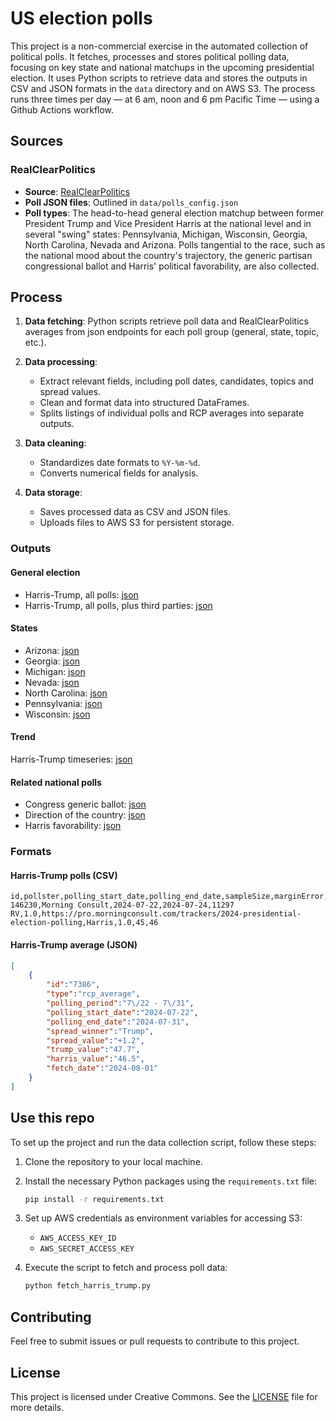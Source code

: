 
# US election polls

This project is a non-commercial exercise in the automated collection of political polls. It fetches, processes and stores political polling data, focusing on key state and national matchups in the upcoming presidential election. It uses Python scripts to retrieve data and stores the outputs in CSV and JSON formats in the `data` directory and on AWS S3. The process runs three times per day — at 6 am, noon and 6 pm Pacific Time — using a Github Actions workflow.

## Sources

### RealClearPolitics

- **Source**: [RealClearPolitics](https://www.realclearpolitics.com/)
- **Poll JSON files**: Outlined in `data/polls_config.json`
- **Poll types**: The head-to-head general election matchup between former President Trump and Vice President Harris at the national level and in several "swing" states: Pennsylvania, Michigan, Wisconsin, Georgia, North Carolina, Nevada and Arizona. Polls tangential to the race, such as the national mood about the country's trajectory, the generic partisan congressional ballot and Harris' political favorability, are also collected. 

## Process

1. **Data fetching**: Python scripts retrieve poll data and RealClearPolitics averages from json endpoints for each poll group (general, state, topic, etc.). 

2. **Data processing**: 
    - Extract relevant fields, including poll dates, candidates, topics and spread values.
    - Clean and format data into structured DataFrames.
    - Splits listings of individual polls and RCP averages into separate outputs.

3. **Data cleaning**:
    - Standardizes date formats to `%Y-%m-%d`.
    - Converts numerical fields for analysis.

4. **Data storage**:
    - Saves processed data as CSV and JSON files.
    - Uploads files to AWS S3 for persistent storage.

### Outputs

#### General election 

- Harris-Trump, all polls: [json](data/polls/general.json) 
- Harris-Trump, all polls, plus third parties: [json](data/polls/general_third_parties.json) 

#### States

- Arizona: [json](data/polls/arizona.json) 
- Georgia: [json](data/polls/georgia.json) 
- Michigan: [json](data/polls/michigan.json) 
- Nevada: [json](data/polls/nevada.json) 
- North Carolina: [json](data/polls/north_carolina.json) 
- Pennsylvania: [json](data/polls/pennsylvania.json) 
- Wisconsin: [json](data/polls/wisconsin.json)

#### Trend

Harris-Trump timeseries: [json](data/polls/)

#### Related national polls

- Congress generic ballot: [json](data/polls/congress_generic.json) 
- Direction of the country: [json](data/polls/country_direction.json) 
- Harris favorability: [json](data/polls/harris_favorability.json) 


### Formats

#### Harris-Trump polls (CSV)
```
id,pollster,polling_start_date,polling_end_date,sampleSize,marginError,link,spread_winner,spread_value,trump_value,harris_value
146230,Morning Consult,2024-07-22,2024-07-24,11297 RV,1.0,https://pro.morningconsult.com/trackers/2024-presidential-election-polling,Harris,1.0,45,46
```

#### Harris-Trump average (JSON)
```json
[
    {
        "id":"7386",
        "type":"rcp_average",
        "polling_period":"7\/22 - 7\/31",
        "polling_start_date":"2024-07-22",
        "polling_end_date":"2024-07-31",
        "spread_winner":"Trump",
        "spread_value":"+1.2",
        "trump_value":"47.7",
        "harris_value":"46.5",
        "fetch_date":"2024-08-01"
    }
]
```

## Use this repo

To set up the project and run the data collection script, follow these steps:

1. Clone the repository to your local machine.

2. Install the necessary Python packages using the `requirements.txt` file:
   ```bash
   pip install -r requirements.txt
   ```

3. Set up AWS credentials as environment variables for accessing S3:
   - `AWS_ACCESS_KEY_ID`
   - `AWS_SECRET_ACCESS_KEY`

4. Execute the script to fetch and process poll data:
   ```bash
   python fetch_harris_trump.py
   ```

## Contributing

Feel free to submit issues or pull requests to contribute to this project.

## License

This project is licensed under Creative Commons. See the [LICENSE](LICENSE) file for more details.